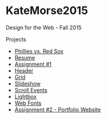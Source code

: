 # KateMorse2015


Design for the Web -  Fall 2015

Projects
* [Phillies vs. Red Sox](http://KateMorse2015.github.io/Phillies "Phillies vs. Red Sox")
* [Resume](http://KateMorse2015.github.io/resume "Resume")
* [Assignment #1](http://KateMorse2015.github.io/assignment1 "Assignment #1")
* [Header](http://KateMorse2015.github.io/header "Header")
* [Grid](http://KateMorse2015.github.io/grid "Grid")
* [Slideshow](http://KateMorse2015.github.io/slideshow "Slideshow")
* [Scroll Events](http://KateMorse2015.github.io/scrollit "Scroll Events")
* [Lightbox](http://KateMorse2015.github.io/lightbox "Lightbox")
* [Web Fonts](http://KateMorse2015.github.io/web-fonts "Web Fonts")
* [Assignment #2 - Portfolio Website](http://KateMorse2015.github.io/Assignment2 "Assignment #2")
